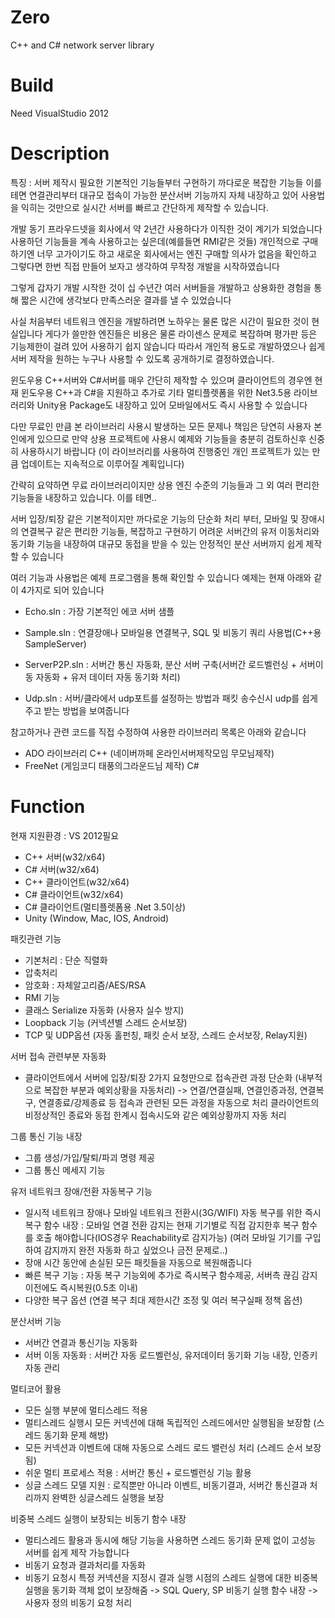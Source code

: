 # Zero
C++ and C# network server library

# Build
Need VisualStudio 2012

# Description

특징 : 서버 제작시 필요한 기본적인 기능들부터 구현하기 까다로운 복잡한 기능들 이를 테면 연결관리부터 대규모 접속이 가능한 분산서버 기능까지 자체 내장하고 있어 사용법을 익히는 것만으로 실시간 서버를 빠르고 간단하게 제작할 수 있습니다.


개발 동기
 프라우드넷을 회사에서 약 2년간 사용하다가 이직한 것이 계기가 되었습니다
 사용하던 기능들을 계속 사용하고는 싶은데(예를들면 RMI같은 것들) 개인적으로 구매하기엔 너무 고가이기도 하고 새로운 회사에서는 엔진 구매할 의사가 없음을 확인하고 그렇다면 한번 직접 만들어 보자고 생각하여 무작정 개발을 시작하였습니다

 그렇게 갑자기 개발 시작한 것이 십 수년간 여러 서버들을 개발하고 상용화한 경험을 통해 짧은 시간에 생각보다 만족스러운 결과를 낼 수 있었습니다

 사실 처음부터 네트워크 엔진을 개발하려면 노하우는 물론 많은 시간이 필요한 것이 현실입니다
 게다가 쓸만한 엔진들은 비용은 물론 라이센스 문제로 복잡하며 평가판 등은 기능제한이 걸려 있어 사용하기 쉽지 않습니다
 따라서 개인적 용도로 개발하였으나 쉽게 서버 제작을 원하는 누구나 사용할 수 있도록 공개하기로 결정하였습니다.

 윈도우용 C++서버와 C#서버를 매우 간단히 제작할 수 있으며 클라이언트의 경우엔 현재 윈도우용 C++과 C#을 지원하고 추가로 기타 멀티플렛폼을 위한 Net3.5용 라이브러리와 Unity용 Package도 내장하고 있어 모바일에서도 즉시 사용할 수 있습니다

 다만 무료인 만큼 본 라이브러리 사용시 발생하는 모든 문제나 책임은 당연히 사용자 본인에게 있으므로 만약 상용 프로젝트에 사용시 예제와 기능들을 충분히 검토하신후 신중히 사용하시기 바랍니다
 (이 라이브러리를 사용하여 진행중인 개인 프로젝트가 있는 만큼 업데이트는 지속적으로 이루어질 계획입니다)


 간략히 요약하면 무료 라이브러리이지만 상용 엔진 수준의 기능들과 그 외 여러 편리한 기능들을 내장하고 있습니다. 이를 테면..

 서버 입장/퇴장 같은 기본적이지만 까다로운 기능의 단순화 처리 부터, 모바일 및 장애시의 연결복구 같은 편리한 기능들, 복잡하고 구현하기 어려운 서버간의 유저 이동처리와 동기화 기능을 내장하여 대규모 동접을 받을 수 있는 안정적인 분산 서버까지 쉽게 제작할 수 있습니다

 여러 기능과 사용법은 예제 프로그램을 통해 확인할 수 있습니다
 예제는 현재 아래와 같이 4가지로 되어 있습니다

- Echo.sln : 가장 기본적인 에코 서버 샘플

- Sample.sln : 연결장애나 모바일용 연결복구,  SQL 및 비동기 쿼리 사용법(C++용 SampleServer)

- ServerP2P.sln : 서버간 통신 자동화, 분산 서버 구축(서버간 로드벨런싱 + 서버이동 자동화 + 유저 데이터 자동 동기화 처리)

- Udp.sln : 서버/클라에서 udp포트를 설정하는 방법과 패킷 송수신시 udp를 쉽게 주고 받는 방법을 보여줍니다




참고하거나 관련 코드를 직접 수정하여 사용한 라이브러리 목록은 아래와 같습니다 
  - ADO 라이브러리 C++ (네이버까페 온라인서버제작모임 무모님제작)
  - FreeNet (게임코디 태풍의그라운드님 제작) C#




# Function

현재 지원환경 : VS 2012필요
- C++ 서버(w32/x64)
- C#  서버(w32/x64)
- C++ 클라이언트(w32/x64)
- C#  클라이언트(w32/x64)
- C#  클라이언트(멀티플렛폼용 .Net 3.5이상)
- Unity (Window, Mac, IOS, Android)


패킷관련 기능
- 기본처리 : 단순 직렬화
- 압축처리
- 암호화 : 자체알고리즘/AES/RSA
- RMI 기능
- 클래스 Serialize 자동화 (사용자 실수 방지)
- Loopback 기능 (커넥션별 스레드 순서보장)
- TCP 및 UDP옵션 (자동 홀펀칭, 패킷 순서 보장, 스레드 순서보장, Relay지원)


서버 접속 관련부분 자동화
- 클라이언트에서 서버에 입장/퇴장 2가지 요청만으로 접속관련 과정 단순화 (내부적으로 복잡한 부분과 예외상황을 자동처리)
  -> 연결/연결실패, 연결인증과정, 연결복구, 연결종료/강제종료 등 접속과 관련된 모든 과정을 자동으로 처리
     클라이언트의 비정상적인 종료와 동접 한계시 접속시도와 같은 예외상황까지 자동 처리


그룹 통신 기능 내장
- 그룹 생성/가입/탈퇴/파괴 명령 제공
- 그룹 통신 메세지 기능


유저 네트워크 장애/전환 자동복구 기능
- 일시적 네트워크 장애나 모바일 네트워크 전환시(3G/WIFI) 자동 복구를 위한 즉시복구 함수 내장
  : 모바일 연결 전환 감지는 현재 기기별로 직접 감지한후 복구 함수를 호출 해야합니다(IOS경우 Reachability로 감지가능)
    (여러 모바일 기기를 구입하여 감지까지 완전 자동화 하고 싶었으나 금전 문제로..)
- 장애 시간 동안에 손실된 모든 패킷들을 자동으로 복원해줍니다
- 빠른 복구 기능 : 자동 복구 기능외에 추가로 즉시복구 함수제공, 서버측 끊김 감지 이전에도 즉시복원(0.5초 이내)
- 다양한 복구 옵션 (연결 복구 최대 제한시간 조정 및 여러 복구실패 정책 옵션)


분산서버 기능
- 서버간 연결과 통신기능 자동화
- 서버 이동 자동화 : 서버간 자동 로드벨런싱, 유저데이터 동기화 기능 내장, 인증키 자동 관리


멀티코어 활용
- 모든 실행 부분에 멀티스레드 적용
- 멀티스레드 실행시 모든 커넥션에 대해 독립적인 스레드에서만 실행됨을 보장함 (스레드 동기화 문제 해방)
- 모든 커넥션과 이벤트에 대해 자동으로 스레드 로드 밸런싱 처리 (스레드 순서 보장됨)
- 쉬운 멀티 프로세스 적용 : 서버간 통신 + 로드벨런싱 기능 활용
- 싱글 스레드 모델 지원 : 로직뿐만 아니라 이벤트, 비동기결과, 서버간 통신결과 처리까지 완벽한 싱글스레드 실행을 보장


비중복 스레드 실행이 보장되는 비동기 함수 내장
- 멀티스레드 활용과 동시에 해당 기능을 사용하면 스레드 동기화 문제 없이 고성능 서버를 쉽게 제작 가능합니다
- 비동기 요청과 결과처리를 자동화
- 비동기 요청시 특정 커넥션을 지정시 결과 실행 시점의 스레드 실행에 대한 비중복실행을 동기화 객체 없이 보장해줌
  -> SQL Query, SP 비동기 실행 함수 내장
  -> 사용자 정의 비동기 요청 처리

